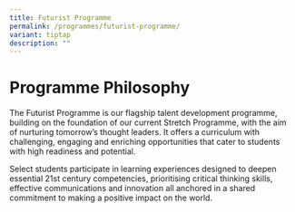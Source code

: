 ```yaml
---
title: Futurist Programme
permalink: /programmes/futurist-programme/
variant: tiptap
description: ""
---
```

<h1><strong>Programme Philosophy</strong></h1>
<p>The Futurist Programme is our flagship talent development programme, building
on the foundation of our current Stretch Programme, with the aim of nurturing
tomorrow’s thought leaders. It offers a curriculum with challenging, engaging
and enriching opportunities that cater to students with high readiness
and potential.</p>
<p>Select students participate in learning experiences designed to deepen
essential 21st century competencies, prioritising critical thinking skills,
effective communications and innovation all anchored in a shared commitment
to making a positive impact on the world.</p>